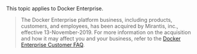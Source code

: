<!-- This text will be included on all Docker pages that document Enterprise products, features, and technologies that are transitioning to Mirantis. -->
This topic applies to Docker Enterprise.
>
>The Docker Enterprise platform business, including products, customers, and employees, has been acquired by Mirantis, inc., effective 13-November-2019. For more information on the acquisition and how it may affect you and your business, refer to the [Docker Enterprise Customer FAQ](https://www.docker.com/faq-for-docker-enterprise-customers-and-partners).
